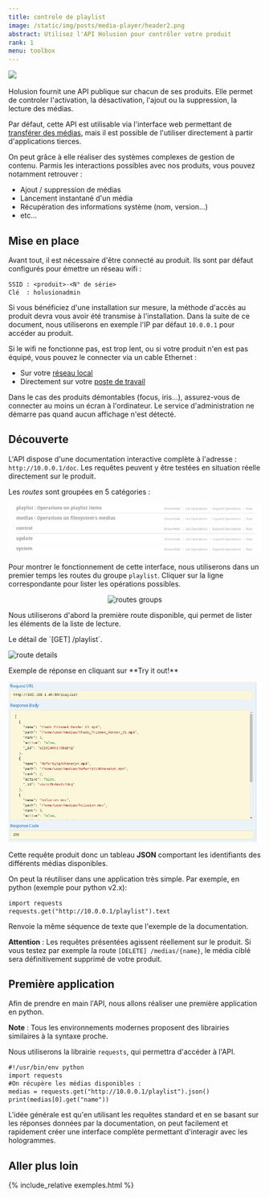 ```yaml
---
title: controle de playlist
image: /static/img/posts/media-player/header2.png
abstract: Utilisez l'API Holusion pour contrôler votre produit
rank: 1
menu: toolbox
---
```

<div class="row">
  <div class="col-lg-6 col-md-12"><img class="img-fluid" src="/static/img/posts/media-player/header2.png"></div>
  <div class="col-lg-6 col-md-12">
  <p>Holusion fournit une API publique sur chacun de ses produits. Elle permet de controler l'activation, la désactivation, l'ajout ou la suppression, la lecture des médias.
  </p><p>
  Par défaut, cette API est utilisable via l'interface web permettant de <a href="/dev/fr/toolbox/packaging/">transférer des médias</a>, mais il est possible de l'utiliser directement à partir d'applications tierces.
  </p>
  <p>
  On peut grâce à elle réaliser des systèmes complexes de gestion de contenu. Parmis les interactions possibles avec nos produits, vous pouvez notamment retrouver :
  </p>
  <ul>
  <li>Ajout / suppression de médias</li>
  <li>Lancement instantané d'un média</li>
  <li>Récupération des informations système (nom, version...)</li>
  <li> etc...</li>
  </ul>
  </div>
</div>


## Mise en place

Avant tout, il est nécessaire d'être connecté au produit. Ils sont par défaut configurés pour émettre un réseau wifi :

    SSID : <produit>-<N° de série>
    Clé  : holusionadmin

Si vous bénéficiez d'une installation sur mesure, la méthode d'accès au produit devra vous avoir été transmise à l'installation. Dans la suite de ce document, nous utiliserons en exemple l'IP par défaut `10.0.0.1` pour accéder au produit.

Si le wifi ne fonctionne pas, est trop lent, ou si votre produit n'en est pas équipé, vous pouvez le connecter via un cable Ethernet :

- Sur votre [réseau local](/dev/fr/toolbox/packaging/net-discovery)
- Directement sur votre [poste de travail](/dev/fr/toolbox/packaging/local-dhcp)

Dans le cas des produits démontables (focus, iris...), assurez-vous de connecter au moins un écran à l'ordinateur. Le service d'administration ne démarre pas quand aucun affichage n'est détecté.

## Découverte

L'API dispose d'une documentation interactive complète à l'adresse : `http://10.0.0.1/doc`. Les requêtes peuvent y être testées en situation réelle directement sur le produit.

Les *routes* sont groupées en 5 catégories :
<center>
<img class="img-fluid" src="/static/img/posts/media-player/list.png" alt="routes groups">
</center>

Pour montrer le fonctionnement de cette interface, nous utiliserons dans un premier temps les routes du groupe `playlist`. Cliquer sur la ligne correspondante pour lister les opérations possibles.

<center>
  <img class="img-fluid" src="/static/img/posts/media-player/playlist_routes.png" alt="routes groups">
</center>

Nous utiliserons d'abord la première route disponible, qui permet de lister les éléments de la liste de lecture.

<div class="row">
  <div class="col-md-6 col-sm-12">
    <p>
    Le détail de `[GET] /playlist`.
    </p>
    <img class="img-fluid" src="/static/img/posts/media-player/route_details.png" alt="route details">
  </div>
  <div class="col-md-6 col-sm-12">
    <p>
    Exemple de réponse en cliquant sur **Try it out!**
    </p>
    <img class="img-fluid" src="/static/img/posts/media-player/route_response.png" alt="route details">
  </div>
</div>

Cette requête produit donc un tableau **JSON** comportant les identifiants des différents médias disponibles.

On peut la réutiliser dans une application très simple. Par exemple, en python (exemple pour python v2.x):

    import requests
    requests.get("http://10.0.0.1/playlist").text

Renvoie la même séquence de texte que l'exemple de la documentation.

**Attention** : Les requêtes présentées agissent réellement sur le produit. Si vous testez par exemple la route `[DELETE] /medias/{name}`, le média ciblé sera définitivement supprimé de votre produit.


## Première application

Afin de prendre en main l'API, nous allons réaliser une première application en python.

**Note** : Tous les environnements modernes proposent des librairies similaires à la syntaxe proche.

Nous utiliserons la librairie `requests`, qui permettra d'accéder à l'API.

    #!/usr/bin/env python
    import requests
    #On récupère les médias disponibles :
    medias = requests.get("http://10.0.0.1/playlist").json()
    print(medias[0].get("name"))


L'idée générale est qu'en utilisant les requêtes standard et en se basant sur les réponses données par la documentation, on peut facilement et rapidement créer une interface complète permettant d'interagir avec les hologrammes.

## Aller plus loin

{% include_relative exemples.html %}
